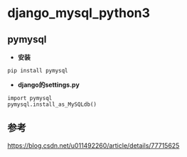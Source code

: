 # django_mysql_python3

## pymysql

- **安装**

```
pip install pymysql
```

- **django的settings.py**

```
import pymysql
pymysql.install_as_MySQLdb()
```

## 参考

https://blog.csdn.net/u011492260/article/details/77715625
